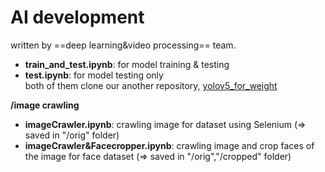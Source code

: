 # AI development
written by ==deep learning&video processing== team.

- **train_and_test.ipynb**: for model training & testing
- **test.ipynb**: for model testing only<br>
both of them clone our another repository, <a href="https://github.com/SiliconValleyInternship-Kim-Oh-E/yolov5_for_weight">yolov5_for_weight</a>

**/image crawling**
- **imageCrawler.ipynb**: crawling image for dataset using Selenium (=> saved in "/orig" folder)
- **imageCrawler&Facecropper.ipynb**: crawling image and crop faces of the image for face dataset (=> saved in "/orig","/cropped" folder)
